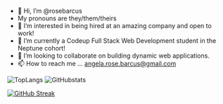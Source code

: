 - 👋 Hi, I’m @rosebarcus
- My pronouns are they/them/theirs
- 👀 I’m interested in being hired at an amazing company and open to work!
- 🌱 I’m currently a Codeup Full Stack Web Development student in the Neptune cohort!
- 💞️ I’m looking to collaborate on building dynamic web applications. 
- 📫 How to reach me ... angela.rose.barcus@gmail.com


![TopLangs](https://github-readme-stats.vercel.app/api/top-langs/?username=rosebarcus&theme=tokyonight)
![GitHubstats](https://github-readme-stats.vercel.app/api?username=rosebarcus&show_icons=true)

[![GitHub Streak](https://github-readme-streak-stats.herokuapp.com/?user=rosebarcus&theme=dark)](https://git.io/streak-stats)


<!---
rosebarcus/rosebarcus is a ✨ special ✨ repository because its `README.md` (this file) appears on your GitHub profile.
You can click the Preview link to take a look at your changes.
--->
